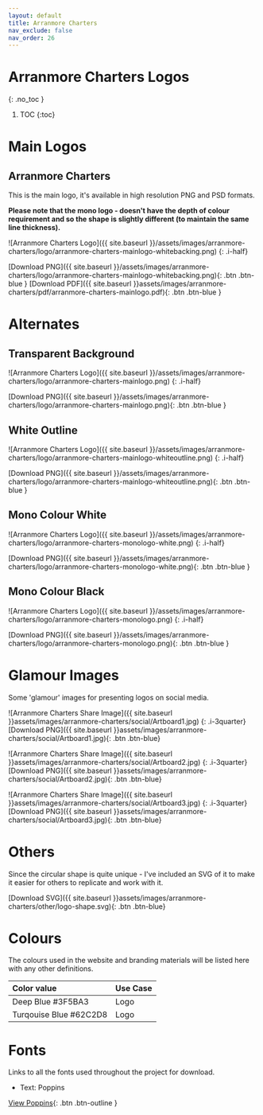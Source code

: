```yaml
---
layout: default
title: Arranmore Charters
nav_exclude: false
nav_order: 26
---
```


# Arranmore Charters Logos
{: .no_toc }

1. TOC
{:toc}

# Main Logos

## Arranmore Charters

This is the main logo, it's available in high resolution PNG and PSD formats.

**Please note that the mono logo - doesn't have the depth of colour requirement and so the shape is slightly different (to maintain the same line thickness).**

![Arranmore Charters Logo]({{ site.baseurl }}/assets/images/arranmore-charters/logo/arranmore-charters-mainlogo-whitebacking.png)
{: .i-half}

[Download PNG]({{ site.baseurl }}/assets/images/arranmore-charters/logo/arranmore-charters-mainlogo-whitebacking.png){: .btn .btn-blue }
[Download PDF]({{ site.baseurl }}assets/images/arranmore-charters/pdf/arranmore-charters-mainlogo.pdf){: .btn .btn-blue }

# Alternates

## Transparent Background

![Arranmore Charters Logo]({{ site.baseurl }}/assets/images/arranmore-charters/logo/arranmore-charters-mainlogo.png)
{: .i-half}

[Download PNG]({{ site.baseurl }}/assets/images/arranmore-charters/logo/arranmore-charters-mainlogo.png){: .btn .btn-blue }

## White Outline

![Arranmore Charters Logo]({{ site.baseurl }}/assets/images/arranmore-charters/logo/arranmore-charters-mainlogo-whiteoutline.png)
{: .i-half}

[Download PNG]({{ site.baseurl }}/assets/images/arranmore-charters/logo/arranmore-charters-mainlogo-whiteoutline.png){: .btn .btn-blue }

## Mono Colour White

![Arranmore Charters Logo]({{ site.baseurl }}/assets/images/arranmore-charters/logo/arranmore-charters-monologo-white.png)
{: .i-half}

[Download PNG]({{ site.baseurl }}/assets/images/arranmore-charters/logo/arranmore-charters-monologo-white.png){: .btn .btn-blue }

## Mono Colour Black

![Arranmore Charters Logo]({{ site.baseurl }}/assets/images/arranmore-charters/logo/arranmore-charters-monologo.png)
{: .i-half}

[Download PNG]({{ site.baseurl }}/assets/images/arranmore-charters/logo/arranmore-charters-monologo.png){: .btn .btn-blue }

# Glamour Images

Some 'glamour' images for presenting logos on social media.

![Arranmore Charters Share Image]({{ site.baseurl }}assets/images/arranmore-charters/social/Artboard1.jpg)
{: .i-3quarter}
[Download PNG]({{ site.baseurl }}assets/images/arranmore-charters/social/Artboard1.jpg){: .btn .btn-blue}

![Arranmore Charters Share Image]({{ site.baseurl }}assets/images/arranmore-charters/social/Artboard2.jpg)
{: .i-3quarter}
[Download PNG]({{ site.baseurl }}assets/images/arranmore-charters/social/Artboard2.jpg){: .btn .btn-blue}

![Arranmore Charters Share Image]({{ site.baseurl }}assets/images/arranmore-charters/social/Artboard3.jpg)
{: .i-3quarter}
[Download PNG]({{ site.baseurl }}assets/images/arranmore-charters/social/Artboard3.jpg){: .btn .btn-blue}

# Others

Since the circular shape is quite unique - I've included an SVG of it to make it easier for others to replicate and work with it.

[Download SVG]({{ site.baseurl }}assets/images/arranmore-charters/other/logo-shape.svg){: .btn .btn-blue}

# Colours

The colours used in the website and branding materials will be listed here with any other definitions.

| Color value                                                                                                         | Use Case |
| :------------------------------------------------------------------------------------------------------------------ | :------- |
| <span class="d-inline-block p-2 mr-1 v-align-middle" style="background-color:#3F5BA3 " ></span> Deep Blue #3F5BA3   | Logo     |
| <span class="d-inline-block p-2 mr-1 v-align-middle" style="background-color:#62C2D8 " ></span> Turqouise Blue #62C2D8  | Logo     |

# Fonts

Links to all the fonts used throughout the project for download.

-   Text: Poppins

[View Poppins](https://fonts.google.com/specimen/Poppins){: .btn .btn-outline }
